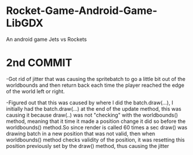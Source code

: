 # Rocket-Game-Android-Game-LibGDX
An android game Jets vs Rockets

# 2nd COMMIT
-Got rid of jitter that was causing the spritebatch to go a little bit out of the worldbounds and then return back each time
 the player reached the edge of the world left or right.

-Figured out that this was caused by where I did the batch.draw(...), I initially had the batch.draw(...) at the end of
the update method, this was causing it because draw(..) was not "checking" with the worldbounds() method, meaning that 
it time it made a position change it did so before the worldbounds() method.So since render
is called 60 times a sec draw() was drawing batch in a new position that was not valid, then when worldbounds() method 
checks validity of the position, it was resetting this position previously set by the draw() method, thus causing the jitter

